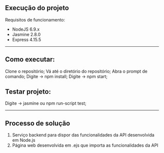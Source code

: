 ## Execução do projeto

Requisitos de funcionamento:
- NodeJS 6.9.x
- Jasmine 2.8.0
- Express 4.15.5

___

## Como executar:

Clone o repositório;
Vá até o diretório do repositório;
Abra o prompt de comando;
Digite -> npm install;
Digite -> npm start;

## Testar projeto:

Digite -> jasmine ou npm run-script test;

___

## Processo de solução

1. Serviço backend para dispor das funcionalidades da API desenvolvida em Node.js
2. Página web desenvolvida em .ejs que importa as funcionalidades da API

